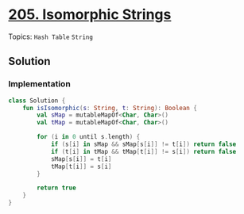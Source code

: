 # [205. Isomorphic Strings](https://leetcode.com/problems/isomorphic-strings/)

Topics: `Hash Table` `String`

## Solution

### Implementation

```kotlin
class Solution {
    fun isIsomorphic(s: String, t: String): Boolean {
        val sMap = mutableMapOf<Char, Char>()
        val tMap = mutableMapOf<Char, Char>()

        for (i in 0 until s.length) {
            if (s[i] in sMap && sMap[s[i]] != t[i]) return false 
            if (t[i] in tMap && tMap[t[i]] != s[i]) return false 
            sMap[s[i]] = t[i]
            tMap[t[i]] = s[i]
        }

        return true
    }
}
```
